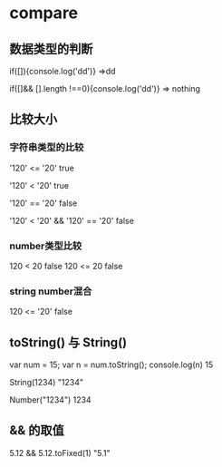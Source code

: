# compare

## 数据类型的判断

if\(\[\]\){console.log\('dd'\)} =&gt;dd

if\(\[\]&& \[\].length !==0\){console.log\('dd'\)} =&gt; nothing

## 比较大小

### 字符串类型的比较

'120' &lt;= '20' true

'120' &lt; '20' true

'120' == '20' false

'120' &lt; '20' && '120' == '20' false

### number类型比较

120 &lt; 20 false 120 &lt;= 20 false

### string number混合

120 &lt;= '20' false

## toString\(\) 与 String\(\)

var num = 15; var n = num.toString\(\); console.log\(n\) 15

String\(1234\) "1234"

Number\("1234"\) 1234

## && 的取值

5.12 && 5.12.toFixed\(1\) "5.1"

